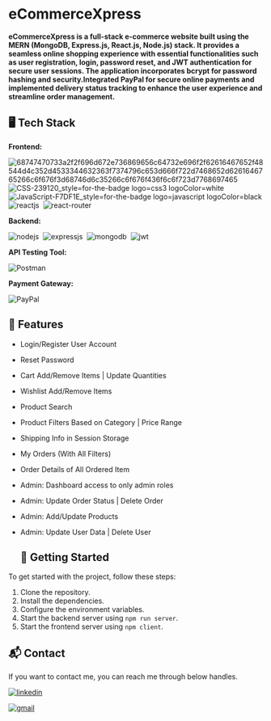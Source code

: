 # eCommerceXpress
**eCommerceXpress is a full-stack e-commerce website built using the MERN (MongoDB, Express.js, React.js, Node.js) stack. It provides a seamless online shopping experience with essential functionalities such as user registration, login, password reset, and JWT authentication for secure user sessions. The application incorporates bcrypt for password hashing and security.Integrated PayPal for secure online payments and implemented delivery status tracking to enhance the user experience and streamline order management.**

## 🖥️ Tech Stack
**Frontend:**


![68747470733a2f2f696d672e736869656c64732e696f2f62616467652f48544d4c352d4533344632363f7374796c653d666f722d7468652d6261646765266c6f676f3d68746d6c35266c6f676f436f6c6f723d7768697465](https://github.com/prakhar00007/ChitChat/assets/92537028/e96a2859-e254-4c77-8168-b95a16fa84f0)
![CSS-239120_style=for-the-badge logo=css3 logoColor=white](https://github.com/prakhar00007/ChitChat/assets/92537028/19866a33-ef4f-41d0-80d2-de0c2b58b41a)
![JavaScript-F7DF1E_style=for-the-badge logo=javascript logoColor=black](https://github.com/prakhar00007/ChitChat/assets/92537028/05f22d6e-a47a-4bc1-a6ed-adcb0650cfff)
![reactjs](https://img.shields.io/badge/React-20232A?style=for-the-badge&logo=react&logoColor=61DAFB)&nbsp;
![react-router](https://img.shields.io/badge/React_Router-CA4245?style=for-the-badge&logo=react-router&logoColor=white)&nbsp;



**Backend:**

![nodejs](https://img.shields.io/badge/Node.js-43853D?style=for-the-badge&logo=node.js&logoColor=white)&nbsp;
![expressjs](https://img.shields.io/badge/Express.js-000000?style=for-the-badge&logo=express&logoColor=white)&nbsp;
![mongodb](https://img.shields.io/badge/MongoDB-4EA94B?style=for-the-badge&logo=mongodb&logoColor=white)&nbsp;
![jwt](	https://img.shields.io/badge/JWT-000000?style=for-the-badge&logo=JSON%20web%20tokens&logoColor=white)&nbsp;

**API Testing Tool:**

![Postman](https://img.shields.io/badge/Postman-FF6C37?style=for-the-badge&logo=Postman&logoColor=white)

**Payment Gateway:**

![PayPal](https://img.shields.io/badge/PayPal-00457C?style=for-the-badge&logo=paypal&logoColor=white)

## 🚀 Features
- Login/Register User Account
- Reset Password
- Cart Add/Remove Items | Update Quantities
- Wishlist Add/Remove Items
- Product Search
- Product Filters Based on Category | Price Range
- Shipping Info in Session Storage
- My Orders (With All Filters)
- Order Details of All Ordered Item
- Admin: Dashboard access to only admin roles
- Admin: Update Order Status | Delete Order
- Admin: Add/Update Products
- Admin: Update User Data | Delete User

  ## 🏁 Getting Started

To get started with the project, follow these steps:

1. Clone the repository.
2. Install the dependencies.
3. Configure the environment variables.
4. Start the backend server using `npm run server`.
5. Start the frontend server using `npm client`.

<h2>📬 Contact</h2>

If you want to contact me, you can reach me through below handles.

[![linkedin](https://img.shields.io/badge/LinkedIn-0077B5?style=for-the-badge&logo=linkedin&logoColor=white)](https://www.linkedin.com/in/rahul-kumar-gorai-b9939a238/)

[![gmail](https://img.shields.io/badge/Gmail-D14836?style=for-the-badge&logo=gmail&logoColor=white)](mailto:rahulaaditya325@gmail.com)



